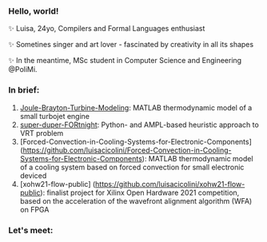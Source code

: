 ### Hello, world!
 
✨ Luisa, 24yo, Compilers and Formal Languages enthusiast

✨ Sometines singer and art lover - fascinated by creativity in all its shapes

✨ In the meantime, MSc student in Computer Science and Engineering @PoliMi.


### In brief:  

1. [Joule-Brayton-Turbine-Modeling](https://github.com/luisacicolini/Joule-Brayton-Turbine-Modeling): MATLAB thermodynamic model of a small turbojet engine
2. [super-duper-FORtnight](https://github.com/luisacicolini/super-duper-FORtnight): Python- and AMPL-based heuristic approach to VRT problem
3. [Forced-Convection-in-Cooling-Systems-for-Electronic-Components] (https://github.com/luisacicolini/Forced-Convection-in-Cooling-Systems-for-Electronic-Components): MATLAB thermodynamic model of a cooling system based on forced convection for small electronic deviced
4. [xohw21-flow-public] (https://github.com/luisacicolini/xohw21-flow-public): finalist project for Xilinx Open Hardware 2021 competition, based on the acceleration of the wavefront alignment algorithm (WFA) on FPGA

### Let's meet:

[linkedin]: https://www.linkedin.com/in/luisacicolini/


<!--
**luisacicolini/luisacicolini** is a ✨ _special_ ✨ repository because its `README.md` (this file) appears on your GitHub profile.
-->


